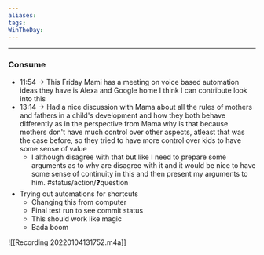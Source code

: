 ```yaml
---
aliases:
tags:
WinTheDay: 
---
```


---
### Consume
- 11:54 → This Friday Mami has a meeting on voice based automation ideas they have is Alexa and Google home I think I can contribute look into this
- 13:14 → Had a nice discussion with Mama about all the rules of mothers and fathers in a child's development and how they both behave differently as in the perspective from Mama why is that because mothers don't have much control over other aspects, atleast that was the case before, so they tried to have more control over kids to have some sense of value 
	- I although disagree with that but like I need to prepare some arguments as to why are disagree with it and it would be nice to have some sense of continuity in this and then present my arguments to him. #status/action/❓question 
- Trying out automations for shortcuts
	- Changing this from computer
	- Final test run to see commit status
	- This should work like magic
	- Bada boom
	  
![[Recording 20220104131752.m4a]]
